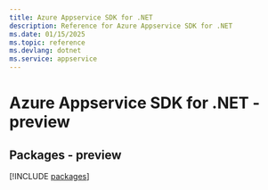 ```yaml
---
title: Azure Appservice SDK for .NET
description: Reference for Azure Appservice SDK for .NET
ms.date: 01/15/2025
ms.topic: reference
ms.devlang: dotnet
ms.service: appservice
---
```

# Azure Appservice SDK for .NET - preview
## Packages - preview
[!INCLUDE [packages](appservice-index.md)]